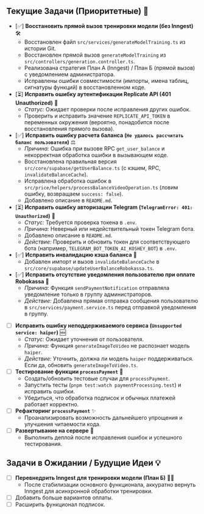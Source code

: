 ## Текущие Задачи (Приоритетные) 🎯

*   [✅] **Восстановить прямой вызов тренировки модели (без Inngest)** 🛠️
    *   Восстановлен файл `src/services/generateModelTraining.ts` из истории Git.
    *   Восстановлен прямой вызов `generateModelTraining` из `src/controllers/generation.controller.ts`.
    *   Реализована стратегия План А (Inngest) / План Б (прямой вызов) с уведомлением администратора.
    *   Исправлены ошибки совместимости (импорты, имена таблиц, сигнатуры функций) в восстановленном коде.
*   [⏳] **Исправить ошибку аутентификации Replicate API (401 Unauthorized)** 🔑
    *   *Статус:* Ожидает проверки после исправления других ошибок.
    *   Проверить и исправить значение `REPLICATE_API_TOKEN` в переменных окружения (вероятно, понадобится после восстановления прямого вызова).
*   [✅] **Исправить ошибку расчета баланса (`Не удалось рассчитать баланс пользователя`)** ⚖️
    *   *Причина:* Ошибка при вызове RPC `get_user_balance` и некорректная обработка ошибки в вызывающем коде.
    *   Восстановлена правильная версия `src/core/supabase/getUserBalance.ts` (с кэшем, RPC, `invalidateBalanceCache`).
    *   Исправлена обработка ошибок в `src/price/helpers/processBalanceVideoOperation.ts` (ловим ошибку, возвращаем `success: false`).
    *   Добавлено описание в `README.md`.
*   [⏳] **Исправить ошибку авторизации Telegram (`TelegramError: 401: Unauthorized`)** 🤖
    *   *Статус:* Требуется проверка токена в `.env`.
    *   *Причина:* Неверный или недействительный токен Telegram бота.
    *   Добавлено описание в `README.md`.
    *   *Действие:* Проверить и обновить токен для соответствующего бота (например, `TELEGRAM_BOT_TOKEN_AI_KOSHEY_BOT`) в `.env`.
*   [✅] **Исправить инвалидацию кэша баланса** 💾
    *   Добавлен импорт и вызов `invalidateBalanceCache` в `src/core/supabase/updateUserBalanceRobokassa.ts`.
*   [✅] **Исправить отсутствие уведомления пользователю при оплате Robokassa** 🔔
    *   *Причина:* Функция `sendPaymentNotification` отправляла уведомление только в группу администраторов.
    *   *Действие:* Добавлена прямая отправка сообщения пользователю в `src/services/payment.service.ts` перед отправкой уведомления в группу.
*   [ ] **Исправить ошибку неподдерживаемого сервиса (`Unsupported service: haiper`)** 🆕
    *   *Статус:* Ожидает уточнения от пользователя.
    *   *Причина:* Функция `generateImageToVideo` не распознает модель `haiper`.
    *   *Действие:* Уточнить, должна ли модель `haiper` поддерживаться. Если да, обновить `generateImageToVideo.ts`.
*   [ ] **Тестирование функции `processPayment`** 🧪
    *   Создать/обновить тестовые случаи для `processPayment`.
    *   Запустить тесты (`pnpm test:watch paymentProcessing.test`) и исправить ошибки.
    *   Убедиться, что обработка подписок и обычных платежей работает корректно.
*   [ ] **Рефакторинг `processPayment`** ✨
    *   Проанализировать возможность дальнейшего упрощения и улучшения читаемости кода.
*   [ ] **Развертывание на сервере** 🚀
    *   Выполнить деплой после исправления ошибок и успешного тестирования.

## Задачи в Ожидании / Будущие Идеи 💡

*   [ ] **Перевнедрить Inngest для тренировки модели (План Б)** 🧘‍♂️
    *   После стабилизации основного функционала, аккуратно вернуть Inngest для асинхронной обработки тренировки.
*   [ ] Добавить больше вариантов оплаты.
*   [ ] Расширить функционал подписок. 